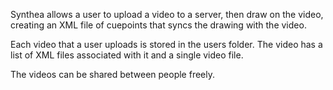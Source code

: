 Synthea allows a user to upload a video to a server, then draw on the video, creating an XML file of cuepoints that syncs the drawing with the video.

Each video that a user uploads is stored in the users folder. The video has a list of XML files associated with it and a single video file.

The videos can be shared between people freely.